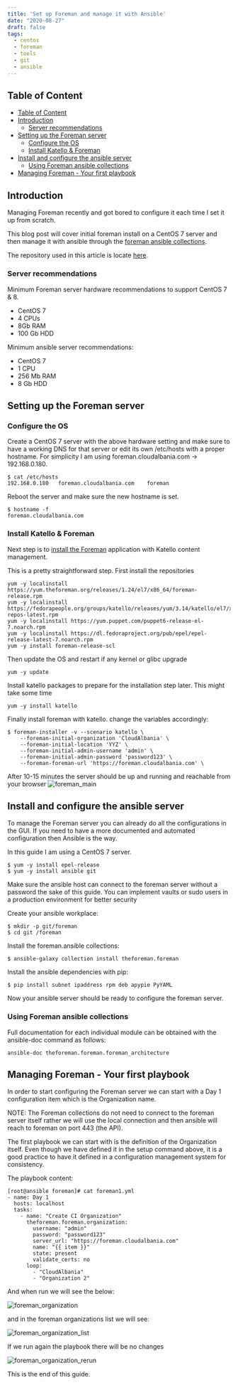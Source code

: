```yaml
---
title: 'Set up Foreman and manage it with Ansible'
date: "2020-08-27"
draft: false
tags: 
  - centos
  - foreman
  - tools
  - git
  - ansible
---
```


## Table of Content
- [Table of Content](#table-of-content)
- [Introduction](#introduction)
  - [Server recommendations](#server-recommendations)
- [Setting up the Foreman server](#setting-up-the-foreman-server)
  - [Configure the OS](#configure-the-os)
  - [Install Katello & Foreman](#install-katello--foreman)
- [Install and configure the ansible server](#install-and-configure-the-ansible-server)
  - [Using Foreman ansible collections](#using-foreman-ansible-collections)
- [Managing Foreman - Your first playbook](#managing-foreman---your-first-playbook)

## Introduction

Managing Foreman recently and got bored to configure it each time I set it up from scratch.

This blog post will cover initial foreman install on a CentOS 7 server and then manage it with ansible through the [foreman ansible collections](https://github.com/theforeman/foreman-ansible-modules).

The repository used in this article is locate [here](https://gitlab.com/besmirzanaj/foreman-management).

### Server recommendations

Minimum Foreman server hardware recommendations to support CentOS 7 & 8.

* CentOS 7
* 4 CPUs
* 8Gb RAM
* 100 Gb HDD

Minimum ansible server recommendations:  

* CentOS 7
* 1 CPU
* 256 Mb RAM
* 8 Gb HDD

## Setting up the Foreman server

### Configure the OS

Create a CentOS 7 server with the above hardware setting and make sure to have a working DNS for that server or edit its own /etc/hosts with a proper hostname. For simplicity I am using foreman.cloudalbania.com -> 192.168.0.180.

```console
$ cat /etc/hosts
192.168.0.180   foreman.cloudalbania.com    foreman
```

Reboot the server and make sure the new hostname is set.

```console
$ hostname -f
foreman.cloudalbania.com
```

### Install Katello & Foreman

Next step is to [install the Foreman](https://theforeman.org/plugins/katello/3.14/installation/index.html) application with Katello content management.

This is a pretty straightforward step. First install the repositories

```console
yum -y localinstall https://yum.theforeman.org/releases/1.24/el7/x86_64/foreman-release.rpm
yum -y localinstall https://fedorapeople.org/groups/katello/releases/yum/3.14/katello/el7/x86_64/katello-repos-latest.rpm
yum -y localinstall https://yum.puppet.com/puppet6-release-el-7.noarch.rpm
yum -y localinstall https://dl.fedoraproject.org/pub/epel/epel-release-latest-7.noarch.rpm
yum -y install foreman-release-scl
```
  
Then update the OS and restart if any kernel or glibc upgrade

```console
yum -y update
```

Install katello packages to prepare for the installation step later. This might take some time

```console
yum -y install katello
```

Finally install foreman with katello. change the variables accordingly:

```console
$ foreman-installer -v --scenario katello \
    --foreman-initial-organization 'CloudAlbania' \
    --foreman-initial-location 'YYZ' \
    --foreman-initial-admin-username 'admin' \
    --foreman-initial-admin-password 'password123' \
    --foreman-foreman-url 'https://foreman.cloudalbania.com' \
```

After 10-15 minutes the server should be up and running and reachable from your browser
![foreman_main](/foreman_main.png)

## Install and configure the ansible server

To manage the Foreman server you can already do all the configurations in the GUI. If you need to have a more documented and automated configuration then Ansible is the way.

In this guide I am using a CentOS 7 server.

```console
$ yum -y install epel-release
$ yum -y install ansible git
```

Make sure the ansible host can connect to the foreman server without a password the sake of this guide. You can implement vaults or sudo users in a production environment for better security

Create your ansible workplace:

```console
$ mkdir -p git/foreman
$ cd git /foreman
```

Install the foreman.ansible collections:

```console
$ ansible-galaxy collection install theforeman.foreman
```

Install the ansible dependencies with pip:

```console
$ pip install subnet ipaddress rpm deb apypie PyYAML
```

Now your ansible server should be ready to configure the foreman server.

### Using Foreman ansible collections

Full documentation for each individual module can be obtained with the ansible-doc command as follows:

```console
ansible-doc theforeman.foreman.foreman_architecture
```

## Managing Foreman - Your first playbook

In order to start configuring the Foreman server we can start with a Day 1 configuration item which is the Organization name.

NOTE: The Foreman collections do not need to connect to the foreman server itself rather we will use the local connection and then ansible will reach to foreman on port 443 (the API).

The first playbook we can start with is the definition of the Organization itself. Even though we have defined it in the setup command above, it is a good practice to have it defined in a configuration management system for consistency.

The playbook content:

```console
[root@ansible foreman]# cat foreman1.yml
- name: Day 1
  hosts: localhost
  tasks:
    - name: "Create CI Organization"
      theforeman.foreman.organization:
        username: "admin"
        password: "password123"
        server_url: "https://foreman.cloudalbania.com"
        name: "{{ item }}"
        state: present
        validate_certs: no
      loop:
        - "CloudAlbania"
        - "Organization 2"
```

And when run we will see the below:

![foreman_organization](/foreman_organization.png)

and in the foreman organizations list we will see:

![foreman_organization_list](/foreman_organization_list.png)

If we run again the playbook there will be no changes

![foreman_organization_rerun](/foreman_organization_rerun.png)

This is the end of this guide. 
